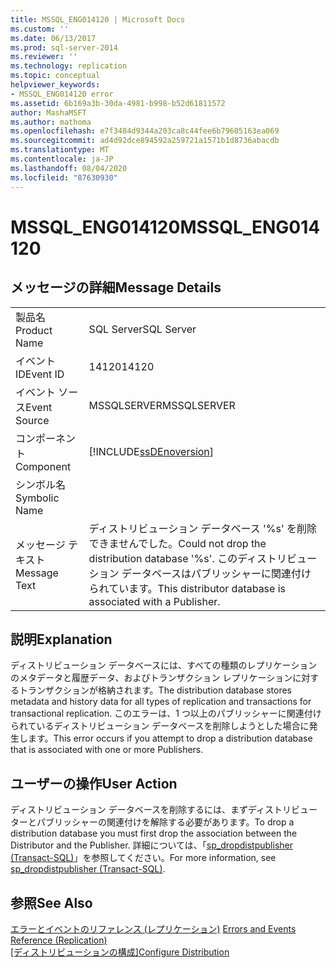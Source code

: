 ```yaml
---
title: MSSQL_ENG014120 | Microsoft Docs
ms.custom: ''
ms.date: 06/13/2017
ms.prod: sql-server-2014
ms.reviewer: ''
ms.technology: replication
ms.topic: conceptual
helpviewer_keywords:
- MSSQL_ENG014120 error
ms.assetid: 6b169a3b-30da-4981-b998-b52d61811572
author: MashaMSFT
ms.author: mathoma
ms.openlocfilehash: e7f3484d9344a203ca8c44fee6b79605163ea069
ms.sourcegitcommit: ad4d92dce894592a259721a1571b1d8736abacdb
ms.translationtype: MT
ms.contentlocale: ja-JP
ms.lasthandoff: 08/04/2020
ms.locfileid: "87630930"
---
```

# <a name="mssql_eng014120"></a><span data-ttu-id="a2d98-102">MSSQL_ENG014120</span><span class="sxs-lookup"><span data-stu-id="a2d98-102">MSSQL_ENG014120</span></span>
    
## <a name="message-details"></a><span data-ttu-id="a2d98-103">メッセージの詳細</span><span class="sxs-lookup"><span data-stu-id="a2d98-103">Message Details</span></span>  
  
|||  
|-|-|  
|<span data-ttu-id="a2d98-104">製品名</span><span class="sxs-lookup"><span data-stu-id="a2d98-104">Product Name</span></span>|<span data-ttu-id="a2d98-105">SQL Server</span><span class="sxs-lookup"><span data-stu-id="a2d98-105">SQL Server</span></span>|  
|<span data-ttu-id="a2d98-106">イベント ID</span><span class="sxs-lookup"><span data-stu-id="a2d98-106">Event ID</span></span>|<span data-ttu-id="a2d98-107">14120</span><span class="sxs-lookup"><span data-stu-id="a2d98-107">14120</span></span>|  
|<span data-ttu-id="a2d98-108">イベント ソース</span><span class="sxs-lookup"><span data-stu-id="a2d98-108">Event Source</span></span>|<span data-ttu-id="a2d98-109">MSSQLSERVER</span><span class="sxs-lookup"><span data-stu-id="a2d98-109">MSSQLSERVER</span></span>|  
|<span data-ttu-id="a2d98-110">コンポーネント</span><span class="sxs-lookup"><span data-stu-id="a2d98-110">Component</span></span>|[!INCLUDE[ssDEnoversion](../../includes/ssdenoversion-md.md)]|  
|<span data-ttu-id="a2d98-111">シンボル名</span><span class="sxs-lookup"><span data-stu-id="a2d98-111">Symbolic Name</span></span>||  
|<span data-ttu-id="a2d98-112">メッセージ テキスト</span><span class="sxs-lookup"><span data-stu-id="a2d98-112">Message Text</span></span>|<span data-ttu-id="a2d98-113">ディストリビューション データベース '%s' を削除できませんでした。</span><span class="sxs-lookup"><span data-stu-id="a2d98-113">Could not drop the distribution database '%s'.</span></span> <span data-ttu-id="a2d98-114">このディストリビューション データベースはパブリッシャーに関連付けられています。</span><span class="sxs-lookup"><span data-stu-id="a2d98-114">This distributor database is associated with a Publisher.</span></span>|  
  
## <a name="explanation"></a><span data-ttu-id="a2d98-115">説明</span><span class="sxs-lookup"><span data-stu-id="a2d98-115">Explanation</span></span>  
 <span data-ttu-id="a2d98-116">ディストリビューション データベースには、すべての種類のレプリケーションのメタデータと履歴データ、およびトランザクション レプリケーションに対するトランザクションが格納されます。</span><span class="sxs-lookup"><span data-stu-id="a2d98-116">The distribution database stores metadata and history data for all types of replication and transactions for transactional replication.</span></span> <span data-ttu-id="a2d98-117">このエラーは、1 つ以上のパブリッシャーに関連付けられているディストリビューション データベースを削除しようとした場合に発生します。</span><span class="sxs-lookup"><span data-stu-id="a2d98-117">This error occurs if you attempt to drop a distribution database that is associated with one or more Publishers.</span></span>  
  
## <a name="user-action"></a><span data-ttu-id="a2d98-118">ユーザーの操作</span><span class="sxs-lookup"><span data-stu-id="a2d98-118">User Action</span></span>  
 <span data-ttu-id="a2d98-119">ディストリビューション データベースを削除するには、まずディストリビューターとパブリッシャーの関連付けを解除する必要があります。</span><span class="sxs-lookup"><span data-stu-id="a2d98-119">To drop a distribution database you must first drop the association between the Distributor and the Publisher.</span></span> <span data-ttu-id="a2d98-120">詳細については、「[sp_dropdistpublisher &#40;Transact-SQL&#41;](/sql/relational-databases/system-stored-procedures/sp-dropdistpublisher-transact-sql)」を参照してください。</span><span class="sxs-lookup"><span data-stu-id="a2d98-120">For more information, see [sp_dropdistpublisher &#40;Transact-SQL&#41;](/sql/relational-databases/system-stored-procedures/sp-dropdistpublisher-transact-sql).</span></span>  
  
## <a name="see-also"></a><span data-ttu-id="a2d98-121">参照</span><span class="sxs-lookup"><span data-stu-id="a2d98-121">See Also</span></span>  
 <span data-ttu-id="a2d98-122">[エラーとイベントのリファレンス &#40;レプリケーション&#41;](errors-and-events-reference-replication.md) </span><span class="sxs-lookup"><span data-stu-id="a2d98-122">[Errors and Events Reference &#40;Replication&#41;](errors-and-events-reference-replication.md) </span></span>  
 <span data-ttu-id="a2d98-123">[[ディストリビューションの構成]](configure-distribution.md)</span><span class="sxs-lookup"><span data-stu-id="a2d98-123">[Configure Distribution](configure-distribution.md)</span></span>  
  
  
